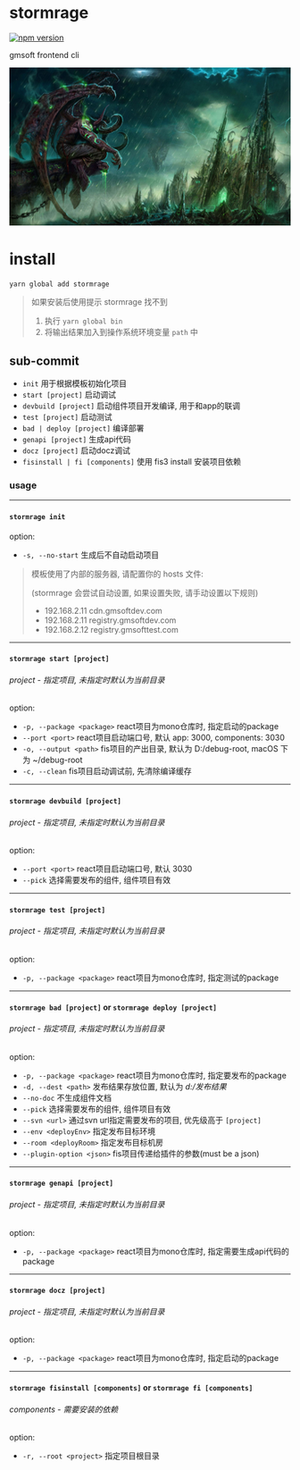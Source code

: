 # stormrage

[![npm version](https://img.shields.io/npm/v/stormrage.svg?style=flat-square)](https://www.npmjs.com/package/stormrage)

gmsoft frontend cli

![Illidan Stormrage](img/Illidan%20Stormrage.jpg)

# install

`yarn global add stormrage`

> 如果安装后使用提示 stormrage 找不到
> 1. 执行 `yarn global bin`
> 2. 将输出结果加入到操作系统环境变量 `path` 中

## sub-commit

- `init` 用于根据模板初始化项目
- `start [project]`  启动调试
- `devbuild [project]` 启动组件项目开发编译, 用于和app的联调
- `test [project]`  启动测试
- `bad | deploy [project]`  编译部署
- `genapi [project]`  生成api代码
- `docz [project]`  启动docz调试
- `fisinstall | fi [components]` 使用 fis3 install 安装项目依赖

### usage

---

#### `stormrage init`

option:
* `-s, --no-start` 生成后不自动启动项目

> 模板使用了内部的服务器, 请配置你的 hosts 文件:
>
> (stormrage 会尝试自动设置, 如果设置失败, 请手动设置以下规则)
>
> - 192.168.2.11 cdn.gmsoftdev.com
> - 192.168.2.11 registry.gmsoftdev.com
> - 192.168.2.12 registry.gmsofttest.com

---

#### `stormrage start [project]`

###### project - 指定项目, 未指定时默认为当前目录

option:
* `-p, --package <package>`  react项目为mono仓库时, 指定启动的package
* `--port <port>`  react项目启动端口号, 默认 app: 3000, components: 3030
* `-o, --output <path>`  fis项目的产出目录, 默认为 D:/debug-root, macOS 下为 ~/debug-root
* `-c, --clean`  fis项目启动调试前, 先清除编译缓存

---

#### `stormrage devbuild [project]`

###### project - 指定项目, 未指定时默认为当前目录

option:
* `--port <port>` react项目启动端口号, 默认 3030
* `--pick` 选择需要发布的组件, 组件项目有效

---

#### `stormrage test [project]`

###### project - 指定项目, 未指定时默认为当前目录

option:
* `-p, --package <package>`  react项目为mono仓库时, 指定测试的package

---

#### `stormrage bad [project]` or `stormrage deploy [project]`

###### project - 指定项目, 未指定时默认为当前目录

option:
* `-p, --package <package>` react项目为mono仓库时, 指定要发布的package
* `-d, --dest <path>` 发布结果存放位置, 默认为 *d:/发布结果*
* `--no-doc` 不生成组件文档
* `--pick` 选择需要发布的组件, 组件项目有效
* `--svn <url>` 通过svn url指定需要发布的项目, 优先级高于 `[project]`
* `--env <deployEnv>` 指定发布目标环境
* `--room <deployRoom>` 指定发布目标机房
* `--plugin-option <json>` fis项目传递给插件的参数(must be a json)

---

#### `stormrage genapi [project]`

###### project - 指定项目, 未指定时默认为当前目录

option:
* `-p, --package <package>`  react项目为mono仓库时, 指定需要生成api代码的package

---

#### `stormrage docz [project]`

###### project - 指定项目, 未指定时默认为当前目录

option:
* `-p, --package <package>`  react项目为mono仓库时, 指定启动的package

---

#### `stormrage fisinstall [components]` or `stormrage fi [components]`

###### components - 需要安装的依赖

option:
* `-r, --root <project>` 指定项目根目录
